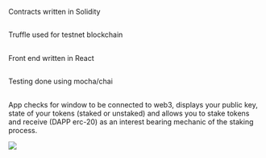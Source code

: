 Contracts written in Solidity
##
Truffle used for testnet blockchain
##
Front end written in React
##
Testing done using mocha/chai
##

App checks for window to be connected to web3, displays your public key, state of your tokens (staked or unstaked) and allows you to stake tokens and receive (DAPP erc-20) as an interest bearing mechanic of the staking process.

<img src="https://imgur.com/a/4wqJhcv" />
